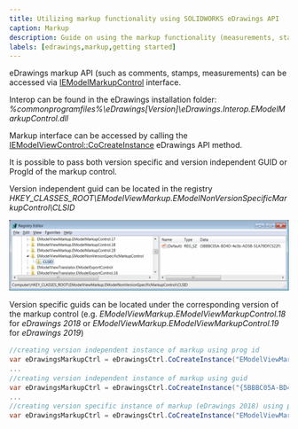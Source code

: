 ```yaml
---
title: Utilizing markup functionality using SOLIDWORKS eDrawings API
caption: Markup
description: Guide on using the markup functionality (measurements, stamps, comments) using eDrawings API
labels: [edrawings,markup,getting started]
---
```

eDrawings markup API (such as comments, stamps, measurements) can be accessed via [IEModelMarkupControl](http://help.solidworks.com/2016/english/api/emodelapi/eDrawings.Interop.EModelMarkupControl~eDrawings.Interop.EModelMarkupControl.IEModelMarkupControl.html) interface.

Interop can be found in the eDrawings installation folder: *%commonprogramfiles%\eDrawings[Version]\eDrawings.Interop.EModelMarkupControl.dll*

Markup interface can be accessed by calling the [IEModelViewControl::CoCreateInstance](http://help.solidworks.com/2018/english/api/emodelapi/eDrawings.Interop.EModelViewControl~eDrawings.Interop.EModelViewControl.IEModelViewControl~CoCreateInstance.html) eDrawings API method.

It is possible to pass both version specific and version independent GUID or ProgId of the markup control.

Version independent guid can be located in the registry *HKEY_CLASSES_ROOT\EModelViewMarkup.EModelNonVersionSpecificMarkupControl\CLSID*

![Version independent eDrawings Markup control GUID](non-version-specific-markup-guid.png)

Version specific guids can be located under the corresponding version of the markup control (e.g. *EModelViewMarkup.EModelViewMarkupControl.18* for *eDrawings 2018* or *EModelViewMarkup.EModelViewMarkupControl.19* for *eDrawings 2019*)

~~~ cs
//creating version independent instance of markup using prog id
var eDrawingsMarkupCtrl = eDrawingsCtrl.CoCreateInstance("EModelViewMarkup.EModelMarkupControl") as EModelMarkupControl;
...
//creating version independent instance of markup using guid
var eDrawingsMarkupCtrl = eDrawingsCtrl.CoCreateInstance("{5BBBC05A-BD4D-4e3b-AD5B-51A79DFC522F}") as EModelMarkupControl;
...
//creating version specific instance of markup (eDrawings 2018) using prog id
var eDrawingsMarkupCtrl = eDrawingsCtrl.CoCreateInstance("EModelViewMarkup.EModelMarkupControl.18") as EModelMarkupControl;
~~~